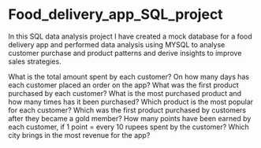 # Food_delivery_app_SQL_project
In this SQL data analysis project I have created a mock database for a food delivery app and performed data analysis using MYSQL to analyse customer purchase and product patterns and derive insights to improve sales strategies.

What is the total amount spent by each customer?
On how many days has each customer placed an order on the app?
What was the first product purchased by each customer?
What is the most purchased product and how many times has it been purchased?
Which product is the most popular for each customer?
Which was the first product purchased by customers after they became a gold member?
How many points have been earned by each customer, if 1 point = every 10 rupees spent by the customer?
Which city brings in the most revenue for the app?
